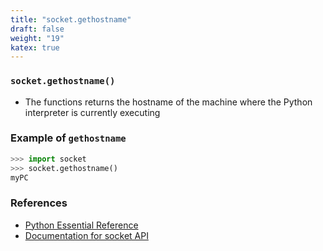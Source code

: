 ```yaml
---
title: "socket.gethostname"
draft: false
weight: "19"
katex: true
---
```


### `socket.gethostname()`
- The functions returns the hostname of the machine where the Python interpreter is currently executing

### Example of `gethostname`

```python
>>> import socket
>>> socket.gethostname()
myPC
```

### References
- [Python Essential Reference](http://index-of.co.uk/Python/Python%20Essential%20Reference,%20Fourth%20Edition.pdf)
- [Documentation for socket API](https://docs.python.org/3/library/socket.html)
